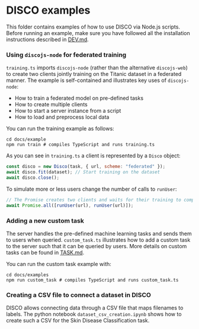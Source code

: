# DISCO examples

This folder contains examples of how to use DISCO via Node.js scripts. Before running an example, make sure you have followed all the installation instructions described in [DEV.md](../../DEV.md#installation-guide).

### Using `discojs-node` for federated training

`training.ts` imports `discojs-node` (rather than the alternative `discojs-web`) to create two clients jointly training on the Titanic dataset in a federated manner. The example is self-contained and illustrates key uses of `discojs-node`:

- How to train a federated model on pre-defined tasks
- How to create multiple clients
- How to start a server instance from a script
- How to load and preprocess local data

You can run the training example as follows:

```
cd docs/example
npm run train # compiles TypeScript and runs training.ts
```

As you can see in `training.ts` a client is represented by a `Disco` object:

```js
const disco = new Disco(task, { url, scheme: "federated" });
await disco.fit(dataset); // Start training on the dataset
await disco.close();
```

To simulate more or less users change the number of calls to `runUser`:

```js
// The Promise creates two clients and waits for their training to complete
await Promise.all([runUser(url), runUser(url)]);
```

### Adding a new custom task

The server handles the pre-defined machine learning tasks and sends them to users when queried. `custom_task.ts` illustrates how to add a custom task to the server such that it can be queried by users. More details on custom tasks can be found in [TASK.md](../TASK.md).

You can run the custom task example with:

```
cd docs/examples
npm run custom_task # compiles TypeScript and runs custom_task.ts
```

### Creating a CSV file to connect a dataset in DISCO

DISCO allows connecting data through a CSV file that maps filenames to labels. The python notebook `dataset_csv_creation.ipynb` shows how to create such a CSV for the Skin Disease Classification task.
